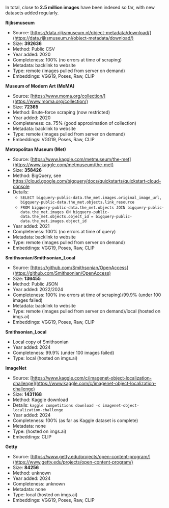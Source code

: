 In total, close to **2.5 million images** have been indexed so far, with new datasets added regularly.

**Rijksmuseum**

- Source: [https://data.rijksmuseum.nl/object-metadata/download/](https://data.rijksmuseum.nl/object-metadata/download/)
- Size: **392636**
- Method: Public CSV
- Year added: 2020
- Completeness: 100% (no errors at time of scraping)
- Metadata: backlink to website
- Type: remote (images pulled from server on demand)
- Embeddings: VGG19, Poses, Raw, CLIP

**Museum of Modern Art (MoMA)**

- Source: [https://www.moma.org/collection/](https://www.moma.org/collection/)
- Size: **72365**
- Method: Brute-force scraping (now restricted)
- Year added: 2020
- Completeness: ca. 75% (good approximation of collection)
- Metadata: backlink to website
- Type: remote (images pulled from server on demand)
- Embeddings: VGG19, Poses, Raw, CLIP

**Metropolitan Museum (Met)**

- Source: [https://www.kaggle.com/metmuseum/the-met](https://www.kaggle.com/metmuseum/the-met)
- Size: **358426**
- Method: BigQuery, see https://cloud.google.com/bigquery/docs/quickstarts/quickstart-cloud-console
- Details:
    - `SELECT bigquery-public-data.the_met.images.original_image_url, bigquery-public-data.the_met.objects.link_resource`
    - `FROM bigquery-public-data.the_met.objects JOIN bigquery-public-data.the_met.images ON bigquery-public-data.the_met.objects.object_id = bigquery-public-data.the_met.images.object_id`
- Year added: 2021
- Completeness: 100% (no errors at time of query)
- Metadata: backlink to website
- Type: remote (images pulled from server on demand)
- Embeddings: VGG19, Poses, Raw, CLIP

**Smithsonian**/**Smithsonian_Local**

- Source: [https://github.com/Smithsonian/OpenAccess](https://github.com/Smithsonian/OpenAccess)
- Size: **136455**
- Method: Public JSON
- Year added: 2022/2024
- Completeness: 100% (no errors at time of scraping)/99.9% (under 100 images failed)
- Metadata: backlink to website
- Type: remote (images pulled from server on demand)/local (hosted on imgs.ai)
- Embeddings: VGG19, Poses, Raw, CLIP

**Smithsonian_Local**

- Local copy of Smithsonian
- Year added: 2024
- Completeness: 99.9% (under 100 images failed)
- Type: local (hosted on imgs.ai)

**ImageNet**

- Source: [https://www.kaggle.com/c/imagenet-object-localization-challenge](https://www.kaggle.com/c/imagenet-object-localization-challenge)
- Size: **1431168**
- Method: Kaggle download
- Details: `kaggle competitions download -c imagenet-object-localization-challenge`
- Year added: 2024
- Completeness: 100% (as far as Kaggle dataset is complete)
- Metadata: none
- Type: (hosted on imgs.ai)
- Embeddings: CLIP

**Getty**

- Source: [https://www.getty.edu/projects/open-content-program/](https://www.getty.edu/projects/open-content-program/)
- Size: **84256**
- Method: unknown
- Year added: 2024
- Completeness: unknown
- Metadata: none
- Type: local (hosted on imgs.ai)
- Embeddings: VGG19, Poses, Raw, CLIP